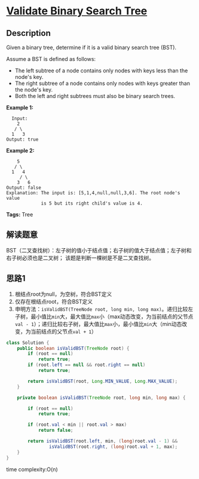 # [Validate Binary Search Tree][title]

## Description
Given a binary tree, determine if it is a valid binary search tree (BST).

Assume a BST is defined as follows:
- The left subtree of a node contains only nodes with keys less than the node's key.
- The right subtree of a node contains only nodes with keys greater than the node's key.
- Both the left and right subtrees must also be binary search trees.


**Example 1:**
```
  Input:
    2
   / \
  1   3
Output: true
```
**Example 2:**
```
    5
   / \
  1   4
     / \
    3   6
Output: false
Explanation: The input is: [5,1,4,null,null,3,6]. The root node's value
             is 5 but its right child's value is 4.
```

**Tags:** Tree

## 解读题意
BST（二叉查找树）：左子树的值小于结点值；右子树的值大于结点值；左子树和右子树必须也是二叉树；
该题是判断一棵树是不是二叉查找树。

## 思路1 
1. 根结点root为null，为空树，符合BST定义
2. 仅存在根结点root，符合BST定义
3. 申明方法：`isValidBST(TreeNode root, long min, long max)`。递归比较左子树，最小值比`min`大，最大值比`max`小（max动态改变，为当前结点的父节点`val - 1`）；递归比较右子树，最大值比`max`小，最小值比`min`大（min动态改变，为当前结点的父节点`val + 1`）

```java
class Solution {
    public boolean isValidBST(TreeNode root) {
        if (root == null)
            return true;
        if (root.left == null && root.right == null)
            return true;

        return isValidBST(root, Long.MIN_VALUE, Long.MAX_VALUE);
    }

    private boolean isValidBST(TreeNode root, long min, long max) {

        if (root == null)
            return true;

        if (root.val < min || root.val > max)
            return false;

        return isValidBST(root.left, min, (long)root.val - 1) &&
                isValidBST(root.right, (long)root.val + 1, max);
    }
}
```
time complexity:O(n)

[title]: https://leetcode.com/problems/validate-binary-search-tree/description/